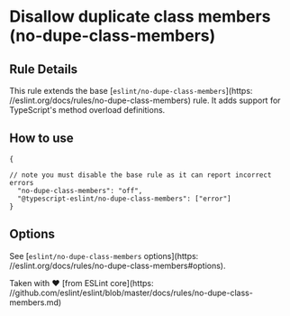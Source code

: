 # Disallow duplicate class members (no-dupe-class-members)

## Rule Details

This rule extends the base [`eslint/no-dupe-class-members`](https:
//eslint.org/docs/rules/no-dupe-class-members) rule. It adds support for TypeScript's method overload definitions.

## How to use

```
{

// note you must disable the base rule as it can report incorrect errors
  "no-dupe-class-members": "off",
  "@typescript-eslint/no-dupe-class-members": ["error"]
}
```

## Options

See [`eslint/no-dupe-class-members` options](https:
//eslint.org/docs/rules/no-dupe-class-members#options).

Taken with ❤️ [from ESLint core](https:
//github.com/eslint/eslint/blob/master/docs/rules/no-dupe-class-members.md)
